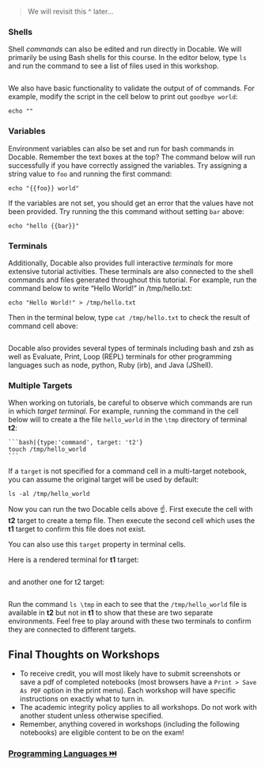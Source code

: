 <!-- 
targets:
    - type: docker
      name: t1
      image: node:12-buster
    - type: docker
      name: t2
      image: node:12-buster
 -->



> We will revisit this ^ later...

### Shells

Shell _commands_ can also be edited and run directly in Docable. We will primarily be using Bash shells for this course. In the editor below, type `ls` and run the command to see a list of files used in this workshop.

```bash|{type:'command', shell:'bash'}

```

We also have basic functionality to validate the output of of commands. For example, modify the script in the cell below to print out `goodbye world`:
```bash|{type:'command', failed_when: "stdout.includes('goodbye')", success_message:"Great job 👍", failure_message: "Incorrect output: try 'hello world' instead..."}
echo ""
```

### Variables

Environment variables can also be set and run for bash commands in Docable. Remember the text boxes at the top? The command below will run successfully if you have correctly assigned the variables. Try assigning a string value to `foo` and running the first command:

```bash|{type:'command', variables: 'foo'}
echo "{{foo}} world"
```

If the variables are not set, you should get an error that the values have not been provided. Try running the this command without setting `bar` above:

```bash|{type:'command', variables: 'bar'}
echo "hello {{bar}}"
```

### Terminals

Additionally, Docable also provides full interactive _terminals_ for more extensive tutorial activities. These terminals are also connected to the shell commands and files generated throughout this tutorial. For example, run the command below to write “Hello World!” in /tmp/hello.txt:


```|{type:'command'}
echo "Hello World!" > /tmp/hello.txt
```

Then in the terminal below, type `cat /tmp/hello.txt` to check the result of command cell above:

```|{type:'terminal'}
```

Docable also provides several types of terminals including bash and zsh as well as Evaluate, Print, Loop (REPL) terminals for other programming languages such as node, python, Ruby (irb), and Java (JShell).

### Multiple Targets

When working on tutorials, be careful to observe which commands are run in which _target terminal_. For example, running the command in the cell below will to create a the file `hello_world` in the `\tmp` directory of terminal **t2**:

    ```bash|{type:'command', target: 't2'}
    touch /tmp/hello_world
    ```

If a `target` is not specified for a command cell in a multi-target notebook, you can assume the original target will be used by default:

```bash|{type:'command'}
ls -al /tmp/hello_world
```

Now you can run the two Docable cells above ☝. First execute the cell with **t2** target to create a temp file. Then execute the second cell which uses the **t1** target to confirm this file does not exist.

You can also use this `target` property in terminal cells. 

Here is a rendered terminal for **t1** target:

```bash|{type:'repl', target: 't1', 'background-color': '#00345c'}
```

and another one for t2 target:

```bash|{type:'repl', target: 't2', 'background-color': '#013d17'}
```

Run the command `ls \tmp` in each to see that the `/tmp/hello_world` file is available in **t2** but not in **t1** to show that these are two separate environments. Feel free to play around with these two terminals to confirm they are connected to different targets.

## Final Thoughts on Workshops

* To receive credit, you will most likely have to submit screenshots or save a pdf of completed notebooks (most browsers have a `Print > Save As PDF` option in the print menu). Each workshop will have specific instructions on exactly what to turn in.
* The academic integrity policy applies to all workshops. Do not work with another student unless otherwise specified.
* Remember, anything covered in workshops (including the following notebooks) are eligible content to be on the exam!

### [Programming Languages ⏭️](Coding.md)